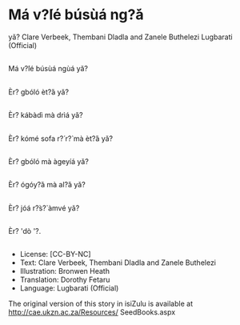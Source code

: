 # Má v?́lé búsùá ng?̀á
yǎ?
Clare Verbeek, Thembani
Dladla and Zanele Buthelezi
Lugbarati (Official)

##
Má v?́lé búsùá ngùá yǎ?


##
Èr? gbóló èt?́á yǎ?


##
Èr? kábàdì mà drìá yǎ?


##
Èr? kómé sofa r?́ r?̀ mà èt?́á
yǎ?


##
Èr? gbóló mà àgeyíá yǎ?


##
Èr? ógóy?́á mà al?́á yǎ?


##
Èr? jóá r?̀s?̀ àmvé yǎ?


##
Èr? 'dò '?.


##
* License: [CC-BY-NC]
* Text: Clare Verbeek, Thembani Dladla and Zanele Buthelezi
* Illustration: Bronwen Heath
* Translation: Dorothy Fetaru
* Language: Lugbarati (Official)

The original version of this story in isiZulu is
available at http://cae.ukzn.ac.za/Resources/
SeedBooks.aspx

